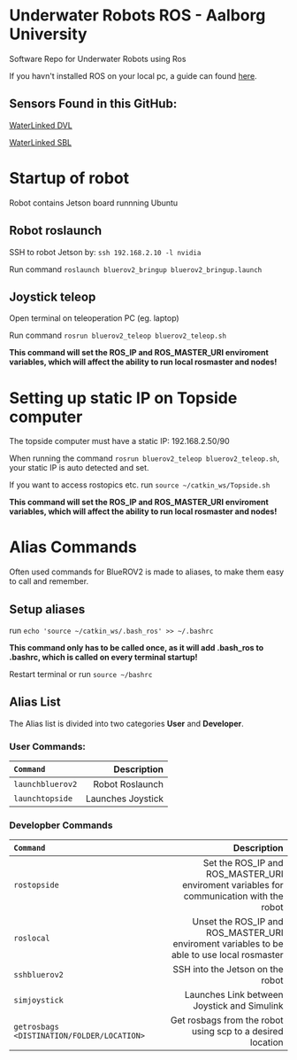 # Underwater Robots ROS - Aalborg University
Software Repo for Underwater Robots using Ros

If you havn't installed ROS on your local pc, a guide can found [here](Install_ROS.md).

## Sensors Found in this GitHub:
[WaterLinked DVL](src/aau_waterlinked_dvl/README.md)

[WaterLinked SBL](src/aau_waterlinked_dvl/README.md)

# Startup of robot
Robot contains Jetson board runnning Ubuntu

## Robot roslaunch
SSH to robot Jetson by:
`ssh 192.168.2.10 -l nvidia`

Run command
`roslaunch bluerov2_bringup bluerov2_bringup.launch`

## Joystick teleop 
Open terminal on teleoperation PC (eg. laptop)

Run command
`rosrun bluerov2_teleop bluerov2_teleop.sh`

**This command will set the ROS_IP and ROS_MASTER_URI enviroment variables, which will affect the ability to run local rosmaster and nodes!**

# Setting up static IP on Topside computer
The topside computer must have a static IP:
192.168.2.50/90

When running the command
`rosrun bluerov2_teleop bluerov2_teleop.sh`, your static IP is auto detected and set.

If you want to access rostopics etc. run `source ~/catkin_ws/Topside.sh`

**This command will set the ROS_IP and ROS_MASTER_URI enviroment variables, which will affect the ability to run local rosmaster and nodes!**

# Alias Commands
Often used commands for BlueROV2 is made to aliases, to make them easy to call and remember.

## Setup aliases
run `echo 'source ~/catkin_ws/.bash_ros' >> ~/.bashrc`

**This command only has to be called once, as it will add .bash_ros to .bashrc, which is called on every terminal startup!**

Restart terminal or run `source ~/bashrc`

## Alias List

The Alias list is divided into two categories <b>User</b> and <b>Developer</b>.

### User Commands:
| `Command` | Description |
| :------------ | -----------: |
| `launchbluerov2` | Robot Roslaunch |
| `launchtopside` | Launches Joystick |

### Developber Commands
| `Command` | Description |
| :------------ | -----------: |
| `rostopside` | Set the ROS_IP and ROS_MASTER_URI enviroment variables for communication with the robot |
| `roslocal` | Unset the ROS_IP and ROS_MASTER_URI enviroment variables to be able to use local rosmaster |
| `sshbluerov2` | SSH into the Jetson on the robot|
| `simjoystick` | Launches Link between Joystick and Simulink |
| `getrosbags <DISTINATION/FOLDER/LOCATION>` | Get rosbags from the robot using scp to a desired location |
